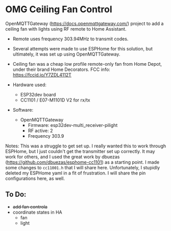 # OMG Ceiling Fan Control

OpenMQTTGateway (https://docs.openmqttgateway.com/) project to add a ceiling fan with lights using RF remote to Home Assistant.

+ Remote uses frequency 303.94MHz to transmit codes.

+ Several attempts were made to use ESPHome for this solution, but ultimately, it was set up using OpenMQTTGateway.
+ Ceiling fan was a cheap low profile remote-only fan from Home Depot, under their brand Home Decorators. FCC info: https://fccid.io/Y7ZDL4112T

+ Hardware used:
  + ESP32dev board
  + CC1101 / E07-M1101D V2 for rx/tx

+ Software:
  + OpenMQTTGateway
    + Firmware: esp32dev-multi_receiver-pilight
    + RF active: 2
    + Frequency	303.9
   
Notes: This was a struggle to get set up. I really wanted this to work through ESPHome, but I just couldn't get the transmitter set up correctly. It may work for others, and I used the great work by dbuezas (https://github.com/dbuezas/esphome-cc1101) as a starting point. I made some changes to `cc11001.h` that I will share here. Unfortunately, I stupidly deleted my ESPHome yaml in a fit of frustration. I will share the pin configurations here, as well.

## To Do:
 + ~~add fan controla~~
 + coordinate states in HA
   + fan
   + light 

